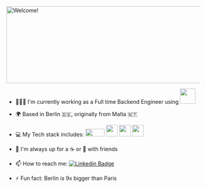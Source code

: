 
<img src="http://g.recordit.co/M62qEHhAEg.gif" alt="Welcome!" width="600px" height="200px"/>

- 👩🏼‍💻 I'm currently working as a Full time Backend Engineer using <code><img height="40" src="https://www.clipartmax.com/png/small/163-1635688_learn-golang-in-your-own-sandbox-golang-gopher.png"></code>

- 🌍 Based in Berlin 🇩🇪, originally from Malta 🇲🇹

- 💻 My Tech stack includes: 
<code><img height="20" width="50" src="https://upload.wikimedia.org/wikipedia/commons/thumb/0/05/Go_Logo_Blue.svg/1280px-Go_Logo_Blue.svg.png"></code>
<code><img height="30" src="https://www.docker.com/sites/default/files/d8/2019-07/Moby-logo.png"></code>
<code><img height="30" src="https://user-images.githubusercontent.com/19824574/41482054-47a3a702-70a2-11e8-9561-de51c5f71220.png"></code>
<code><img height="30" src="https://encrypted-tbn0.gstatic.com/images?q=tbn%3AANd9GcQFZspODjlYFi6OyL6ovNRz-hSbKr-tjI14Zw&usqp=CAU"></code>

- 🎉 I'm always up for a ☕️ or 🍻 with friends 
 
- 📫 How to reach me: [![Linkedin Badge](https://img.shields.io/badge/-LinkedIn-blue?style=flat-square&logo=Linkedin&logoColor=white&link=https://www.linkedin.com/in/francesca-micallef/)](https://www.linkedin.com/in/francesca-micallef/)
- ⚡ Fun fact: Berlin is 9x bigger than Paris 
